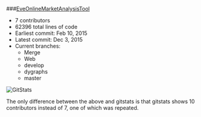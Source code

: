 ###[EveOnlineMarketAnalysisTool](https://github.com/funnymanpatrick/EveOnlineMarketAnalysisTool)  
* 7 contributors
* 62396 total lines of code
* Earliest commit: Feb 10, 2015
* Latest commit: Dec 3, 2015
* Current branches:
	* Merge
	* Web
	* develop
	* dygraphs
	* master

![GitStats](http://puu.sh/nCWl1/9cd2ba7a6f.png)

The only difference between the above and gitstats is that gitstats shows 10 contributors instead of 7, one of which was repeated.  

